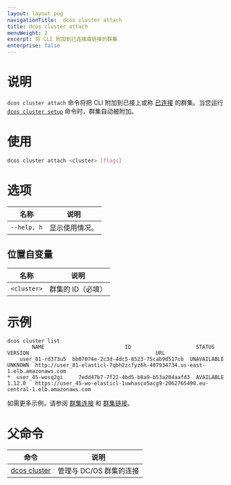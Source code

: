```yaml
---
layout: layout.pug
navigationTitle:  dcos cluster attach
title: dcos cluster attach
menuWeight: 2
excerpt: 将 CLI 附加到已连接或链接的群集
enterprise: false
---
```


# 说明
`dcos cluster attach` 命令将把 CLI 附加到已接上或称 [已连接](/dcos/cn/1.12/cli/command-reference/dcos-cluster/dcos-cluster-link/) 的群集。当您运行 [`dcos cluster setup`](/dcos/cn/1.12/cli/command-reference/dcos-cluster/dcos-cluster-setup/) 命令时，群集自动被附加。

# 使用

```bash
dcos cluster attach <cluster> [flags]
```

# 选项

| 名称 | 说明 |
|---------|-------------|
|  `--help, h` | 显示使用情况。|

## 位置自变量

| 名称 | 说明 |
|---------|-------------|
| `<cluster>` | 群集的 ID（必填）|



# 示例

```
dcos cluster list
        NAME                          ID                     STATUS     VERSION                                         URL                                          
    user_81-rd373u5  bb07074e-2c3d-4dc5-8523-75cab9d517cb  UNAVAILABLE  UNKNOWN  http://user_81-elasticl-7qbh2zcfyz6h-407934734.us-east-1.elb.amazonaws.com        
*  user_45-wosq2gi     7edd47b7-7f22-4bd5-b8a9-b53a204aafd3  AVAILABLE    1.12.0   https://user_45-wo-elasticl-1uwhasco5acg9-2062765490.eu-central-1.elb.amazonaws.com 
```


如需更多示例，请参阅 [群集连接](/dcos/cn/1.12/administering-clusters/multiple-clusters/cluster-connections/) 和 [群集链接](/dcos/cn/1.12/administering-clusters/multiple-clusters/cluster-links/)。

# 父命令

| 命令 | 说明 |
|---------|-------------|
| [dcos cluster](/dcos/cn/1.12/cli/command-reference/dcos-cluster/) | 管理与 DC/OS 群集的连接 |